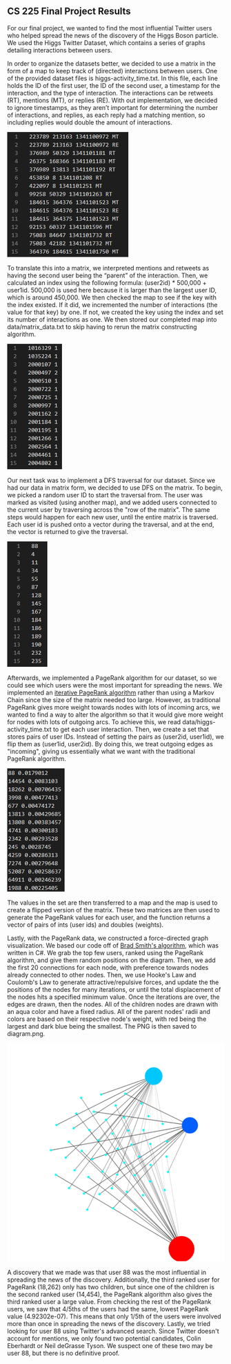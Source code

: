 ## CS 225 Final Project Results

For our final project, we wanted to find the most influential Twitter users who helped spread the news of the discovery of the Higgs Boson particle. We used the Higgs Twitter Dataset, which contains a series of graphs detailing interactions between users.

In order to organize the datasets better, we decided to use a matrix in the form of a map to keep track of (directed) interactions between users. One of the provided dataset files is higgs-activity_time.txt. In this file, each line holds the ID of the first user, the ID of the second user, a timestamp for the interaction, and the type of interaction. The interactions can be retweets (RT), mentions (MT), or replies (RE). With out implementation, we decided to ignore timestamps, as they aren’t important for determining the number of interactions, and replies, as each reply had a matching mention, so including replies would double the amount of interactions.

!["First few interactions"](./result_imgs/sample_activity.PNG)

To translate this into a matrix, we interpreted mentions and retweets as having the second user being the “parent” of the interaction. Then, we calculated an index using the following formula: (user2id) * 500,000 + user1id. 500,000 is used here because it is larger than the largest user ID, which is around 450,000. We then checked the map to see if the key with the index existed. If it did, we incremented the number of interactions (the value for that key) by one. If not, we created the key using the index and set its number of interactions as one. We then stored our completed map into data/matrix_data.txt to skip having to rerun the matrix constructing algorithm.

!["First few matrix users"](./result_imgs/matrix_data.PNG)

Our next task was to implement a DFS traversal for our dataset. Since we had our data in matrix form, we decided to use DFS on the matrix. To begin, we picked a random user ID to start the traversal from. The user was marked as visited (using another map), and we added users connected to the current user by traversing across the "row of the matrix". The same steps would happen for each new user, until the entire matrix is traversed. Each user id is pushed onto a vector during the traversal, and at the end, the vector is returned to give the traversal.

!["First few DFS users"](./result_imgs/dfs.PNG)

Afterwards, we implemented a PageRank algorithm for our dataset, so we could see which users were the most important for spreading the news. We implemented an [iterative PageRank algorithm](https://cs50.harvard.edu/extension/ai/2020/spring/projects/2/pagerank/) rather than using a Markov Chain since the size of the matrix needed too large. However, as traditional PageRank gives more weight towards nodes with lots of incoming arcs, we wanted to find a way to alter the algorithm so that it would give more weight for nodes with lots of outgoing arcs. To achieve this, we read data/higgs-activity_time.txt to get each user interaction. Then, we create a set that stores pairs of user IDs. Instead of setting the pairs as (user2id, user1id), we flip them as (user1id, user2id). By doing this, we treat outgoing edges as "incoming", giving us essentially what we want with the traditional PageRank algorithm. 

!["Top PageRank Users and Weights"](./result_imgs/pagerank.PNG)

The values in the set are then transferred to a map and the map is used to create a flipped version of the matrix. These two matrices are then used to generate the PageRank values for each user, and the function returns a vector of pairs of ints (user ids) and doubles (weights).

Lastly, with the PageRank data, we constructed a force-directed graph visualization. We based our code off of [Brad Smith's algorithm](https://www.brad-smith.info/blog/archives/129), which was written in C#. We grab the top few users, ranked using the PageRank algorithm, and give them random positions on the diagram. Then, we add the first 20 connections for each node, with preference towards nodes already connected to other nodes. Then, we use Hooke's Law and Coulomb's Law to generate attractive/repulsive forces, and update the the positions of the nodes for many iterations, or until the total displacement of the nodes hits a specified minimum value. Once the iterations are over, the edges are drawn, then the nodes. All of the children nodes are drawn with an aqua color and have a fixed radius. All of the parent nodes' radii and colors are based on their respective node's weight, with red being the largest and dark blue being the smallest. The PNG is then saved to diagram.png.

!["Diagram.png"](./diagram.png)

A discovery that we made was that user 88 was the most influential in spreading the news of the discovery. Additionally, the third ranked user for PageRank (18,262) only has two children, but since one of the children is the second ranked user (14,454), the PageRank algorithm also gives the third ranked user a large value. From checking the rest of the PageRank users, we saw that 4/5ths of the users had the same, lowest PageRank value (4.92302e-07). This means that only 1/5th of the users were involved more than once in spreading the news of the discovery. Lastly, we tried looking for user 88 using Twitter's advanced search. Since Twitter doesn't account for mentions, we only found two potential candidates, Colin Eberhardt or Neil deGrasse Tyson. We suspect one of these two may be user 88, but there is no definitive proof.
